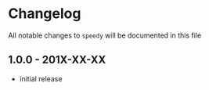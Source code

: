 # Changelog

All notable changes to `speedy` will be documented in this file

## 1.0.0 - 201X-XX-XX

- initial release
